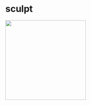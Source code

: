 # sculpt
<img src="https://raw.githubusercontent.com/tmpaul06/sculpt/master/animated.gif" width="250" height="250"/>
